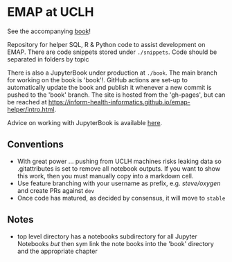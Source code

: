 # EMAP at UCLH

See the accompanying [book](https://inform-health-informatics.github.io/emap-helper/intro.html)!

Repository for helper SQL, R & Python code to assist development on EMAP.
There are code snippets stored under `./snippets`.
Code should be separated in folders by topic

There is also a JupyterBook under production at `./book`. The main branch for working on the book is 'book'!. GitHub actions are set-up to automatically update the book and publish it whenever a new commit is pushed to the 'book' branch. The site is hosted from the 'gh-pages', but can be reached at https://inform-health-informatics.github.io/emap-helper/intro.html.

Advice on working with JupyterBook is available [here](https://jupyterbook.org/intro.html).

## Conventions
- With great power ... pushing from UCLH machines risks leaking data so .gitattributes is set to remove all notebook outputs. If you want to show this work, then you must manually copy into a markdown cell.
- Use feature branching with your username as prefix, e.g. *steve/oxygen* and create PRs against `dev`
- Once code has matured, as decided by consensus, it will move to `stable`

## Notes
- top level directory has a notebooks subdirectory for all Jupyter Notebooks _but_ then sym link the note books into the 'book' directory and the appropriate chapter